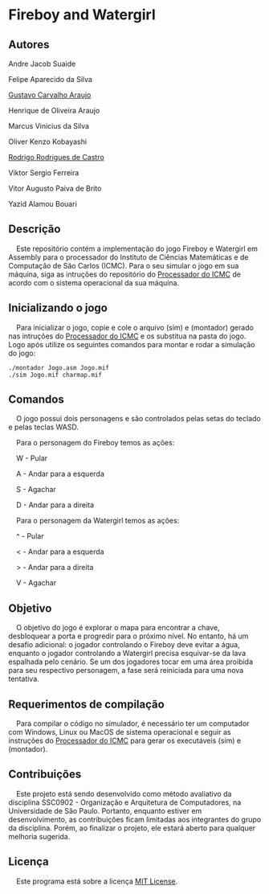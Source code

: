 # Fireboy and Watergirl

## Autores

Andre Jacob Suaide

Felipe Aparecido da Silva

[Gustavo Carvalho Araujo](https://www.linkedin.com/in/guaraujoc/)

Henrique de Oliveira Araujo

Marcus Vinicius da Silva

Oliver Kenzo Kobayashi

[Rodrigo Rodrigues de Castro](https://github.com/rodrigorcz)

Viktor Sergio Ferreira

Vitor Augusto Paiva de Brito

Yazid Alamou Bouari


## Descrição

&nbsp;&nbsp;&nbsp;&nbsp;Este repositório contém a implementação do jogo Fireboy e Watergirl em Assembly para o processador do Instituto de Ciências Matemáticas e de Computação de São Carlos (ICMC). Para o seu simular o jogo em sua máquina, siga as intruções do repositório do [Processador do ICMC](https://github.com/simoesusp/Processador-ICMC/blob/master/Install_Packages/) de acordo com o sistema operacional da sua máquina.

## Inicializando o jogo

&nbsp;&nbsp;&nbsp;&nbsp;Para inicializar o jogo, copie e cole o arquivo (sim) e (montador) gerado nas intruções do [Processador do ICMC](https://github.com/simoesusp/Processador-ICMC/blob/master/Install_Packages/) e os substitua na pasta do jogo. Logo após utilize os seguintes comandos para montar e rodar a simulação do jogo:

```
./montador Jogo.asm Jogo.mif
./sim Jogo.mif charmap.mif
```

## Comandos

&nbsp;&nbsp;&nbsp;&nbsp;O jogo possui dois personagens e são controlados pelas setas do teclado e pelas teclas WASD.

&nbsp;&nbsp;&nbsp;&nbsp;Para o personagem do Fireboy temos as ações:

&nbsp;&nbsp;&nbsp;&nbsp;W - Pular

&nbsp;&nbsp;&nbsp;&nbsp;A - Andar para a esquerda

&nbsp;&nbsp;&nbsp;&nbsp;S - Agachar

&nbsp;&nbsp;&nbsp;&nbsp;D - Andar para a direita


&nbsp;&nbsp;&nbsp;&nbsp;Para o personagem da Watergirl temos as ações:

&nbsp;&nbsp;&nbsp;&nbsp;^ - Pular

&nbsp;&nbsp;&nbsp;&nbsp;< - Andar para a esquerda

&nbsp;&nbsp;&nbsp;&nbsp;> - Andar para a direita

&nbsp;&nbsp;&nbsp;&nbsp;V - Agachar

## Objetivo

&nbsp;&nbsp;&nbsp;&nbsp;O objetivo do jogo é explorar o mapa para encontrar a chave, desbloquear a porta e progredir para o próximo nível. No entanto, há um desafio adicional: o jogador controlando o Fireboy deve evitar a água, enquanto o jogador controlando a Watergirl precisa esquivar-se da lava espalhada pelo cenário. Se um dos jogadores tocar em uma área proibida para seu respectivo personagem, a fase será reiniciada para uma nova tentativa.

## Requerimentos de compilação

&nbsp;&nbsp;&nbsp;&nbsp;Para compilar o código no simulador, é necessário ter um computador com Windows, Linux ou MacOS de sistema operacional e seguir as instruções do [Processador do ICMC](https://github.com/simoesusp/Processador-ICMC/blob/master/Install_Packages/) para gerar os executáveis (sim) e (montador).

## Contribuições

&nbsp;&nbsp;&nbsp;&nbsp;Este projeto está sendo desenvolvido como método avaliativo da disciplina SSC0902 - Organização e Arquitetura de Computadores, na Universidade de São Paulo. Portanto, enquanto estiver em desenvolvimento, as contribuições ficam limitadas aos integrantes do grupo da disciplina. Porém, ao finalizar o projeto, ele estará aberto para qualquer melhoria sugerida.

## Licença

&nbsp;&nbsp;&nbsp;&nbsp;Este programa está sobre a licença [MIT License](https://opensource.org/licenses/MIT).
